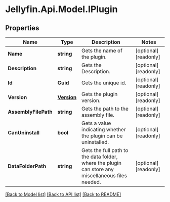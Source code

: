 
# Jellyfin.Api.Model.IPlugin

## Properties

Name | Type | Description | Notes
------------ | ------------- | ------------- | -------------
**Name** | **string** | Gets the name of the plugin. | [optional] [readonly] 
**Description** | **string** | Gets the Description. | [optional] [readonly] 
**Id** | **Guid** | Gets the unique id. | [optional] [readonly] 
**Version** | [**Version**](Version.md) | Gets the plugin version. | [optional] [readonly] 
**AssemblyFilePath** | **string** | Gets the path to the assembly file. | [optional] [readonly] 
**CanUninstall** | **bool** | Gets a value indicating whether the plugin can be uninstalled. | [optional] [readonly] 
**DataFolderPath** | **string** | Gets the full path to the data folder, where the plugin can store any miscellaneous files needed. | [optional] [readonly] 

[[Back to Model list]](../README.md#documentation-for-models)
[[Back to API list]](../README.md#documentation-for-api-endpoints)
[[Back to README]](../README.md)

